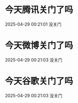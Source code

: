 # 今天腾讯关门了吗

2025-04-29 00:21:01 没关门

# 今天微博关门了吗

2025-04-29 00:21:03 没关门

# 今天谷歌关门了吗

2025-04-29 00:21:03 没关门

